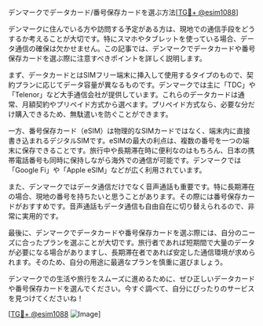 デンマークでデータカード/番号保存カードを選ぶ方法[[TG💪+ @esim1088](https://t.me/s/esim1088)]

デンマークに住んでいる方や訪問する予定がある方は、現地での通信手段をどうするか考えることが大切です。特にスマホやタブレットを使っている場合、データ通信の確保は欠かせません。この記事では、デンマークでデータカードや番号保存カードを選ぶ際に注意すべきポイントを詳しく説明します。

まず、データカードとはSIMフリー端末に挿入して使用するタイプのもので、契約プランに応じてデータ容量が異なるものです。デンマークでは主に「TDC」や「Telenor」など大手通信会社が提供しています。これらのデータカードは通常、月額契約やプリペイド方式から選べます。プリペイド方式なら、必要な分だけ購入できるため、無駄遣いを防ぐことができます。

一方、番号保存カード（eSIM）は物理的なSIMカードではなく、端末内に直接書き込まれるデジタルSIMです。eSIMの最大の利点は、複数の番号を一つの端末に保存できることです。旅行中や長期滞在時に便利なのはもちろん、日本の携帯電話番号も同時に保持しながら海外での通信が可能です。デンマークでは「Google Fi」や「Apple eSIM」などが広く利用されています。

また、デンマークではデータ通信だけでなく音声通話も重要です。特に長期滞在の場合、現地の番号を持ちたいと思うことがあります。その際には番号保存カードがおすすめです。音声通話もデータ通信も自由自在に切り替えられるので、非常に実用的です。

最後に、デンマークでデータカードや番号保存カードを選ぶ際には、自分のニーズに合ったプランを選ぶことが大切です。旅行者であれば短期間で大量のデータが必要になる場合がありますし、長期滞在者であれば安定した通信環境が求められます。そのため、自分の用途に最適なプランを慎重に選びましょう。

デンマークでの生活や旅行をスムーズに進めるために、ぜひ正しいデータカードや番号保存カードを選んでください。今すぐ調べて、自分にぴったりのサービスを見つけてくださいね！

[[TG💪+ @esim1088](https://t.me/s/esim1088) ![Image](https://i.postimg.cc/Y0z9fWf4/image.png)]